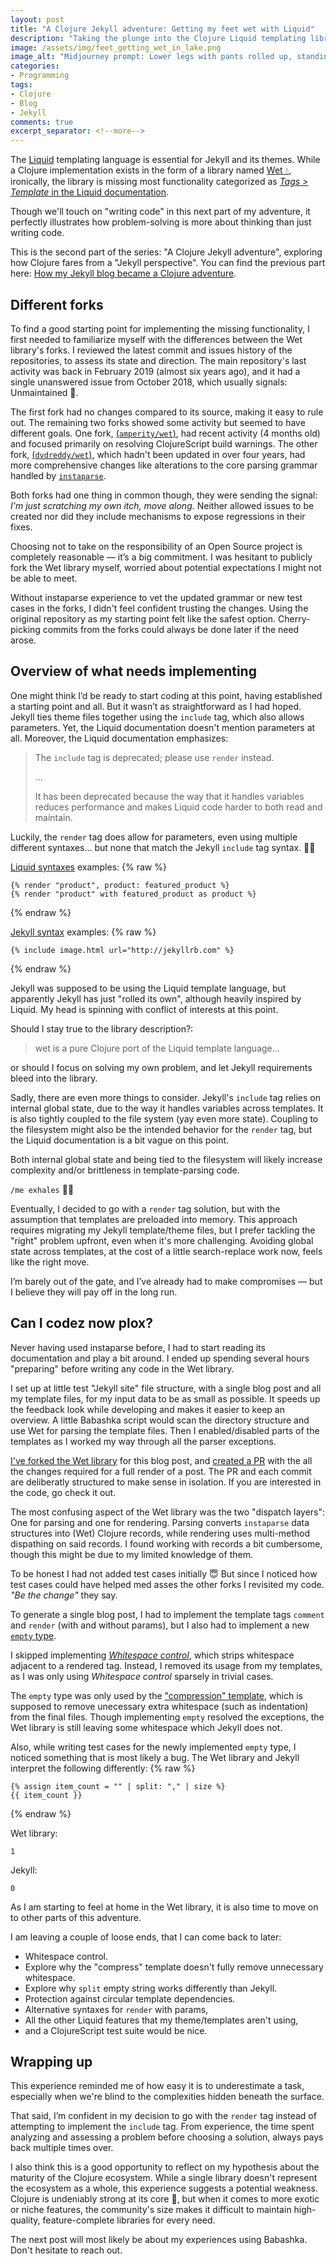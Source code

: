 ```yaml
---
layout: post
title: "A Clojure Jekyll adventure: Getting my feet wet with Liquid"
description: "Taking the plunge into the Clojure Liquid templating library for my Jekyll clone was anything but straightforward."
image: /assets/img/feet_getting_wet_in_lake.png
image_alt: "Midjourney prompt: Lower legs with pants rolled up, standing in shallow water of a big lake in a fantasy national park. Close up on legs frog view --no people, animals. Using image from last blog post as style reference."
categories:
- Programming
tags:
- Clojure
- Blog
- Jekyll
comments: true
excerpt_separator: <!--more-->
---
```


The [Liquid][1] templating language is essential for Jekyll and its themes.
While a Clojure implementation exists in the form of a library named [Wet 💧][2],
ironically, the library is missing most functionality categorized as
[*Tags > Template* in the Liquid documentation][3].

Though we'll touch on "writing code" in this next part of my adventure,
it perfectly illustrates how problem-solving is more about thinking than just writing code.

This is the second part of the series: "A Clojure Jekyll adventure",
exploring how Clojure fares from a "Jekyll perspective".
You can find the previous part here: [How my Jekyll blog became a Clojure adventure][0].
<!--more-->


## Different forks

To find a good starting point for implementing the missing functionality,
I first needed to familiarize myself with the differences between the Wet library's forks.
I reviewed the latest commit and issues history of the repositories,
to assess its state and direction.
The main repository's last activity was back in February 2019 (almost six years ago),
and it had a single unanswered issue from October 2018,
which usually signals: Unmaintained 👻.

The first fork had no changes compared to its source,
making it easy to rule out.
The remaining two forks showed some activity
but seemed to have different goals.
One fork, [(`amperity/wet`)][4], had recent activity (4 months old)
and focused primarily on resolving ClojureScript build warnings.
The other fork, [(`dvdreddy/wet`)][5], which hadn't been updated in over four years,
had more comprehensive changes
like alterations to the core parsing grammar handled by [`instaparse`][13].

Both forks had one thing in common though, they were sending the signal:
*I'm just scratching my own itch, move along.*
Neither allowed issues to be created
nor did they include mechanisms to expose regressions in their fixes.

Choosing not to take on the responsibility of an Open Source project
is completely reasonable — it’s a big commitment.
I was hesitant to publicly fork the Wet library myself,
worried about potential expectations I might not be able to meet.

Without instaparse experience to vet the updated grammar
or new test cases in the forks,
I didn't feel confident trusting the changes.
Using the original repository as my starting point
felt like the safest option.
Cherry-picking commits from the forks could always be done later
if the need arose.


## Overview of what needs implementing

One might think I’d be ready to start coding at this point,
having established a starting point and all.
But it wasn’t as straightforward as I had hoped.
Jekyll ties theme files together using the `include` tag,
which also allows parameters.
Yet, the Liquid documentation doesn't mention parameters at all.
Moreover, the Liquid documentation emphasizes:

> The `include` tag is deprecated; please use `render` instead.
>
> ...
>
> It has been deprecated because
> the way that it handles variables reduces performance
> and makes Liquid code harder to both read and maintain.

Luckily, the `render` tag does allow for parameters,
even using multiple different syntaxes...
but none that match the Jekyll `include` tag syntax. 😵‍💫

[Liquid syntaxes][6] examples:
{% raw %}
```
{% render "product", product: featured_product %}
{% render "product" with featured_product as product %}
```
{% endraw %}

[Jekyll syntax][7] examples:
{% raw %}
```
{% include image.html url="http://jekyllrb.com" %}
```
{% endraw %}

Jekyll was supposed to be using the Liquid template language,
but apparently Jekyll has just "rolled its own",
although heavily inspired by Liquid.
My head is spinning with conflict of interests at this point.

Should I stay true to the library description?:

> wet is a pure Clojure port of the Liquid template language...

or should I focus on solving my own problem,
and let Jekyll requirements bleed into the library.

Sadly, there are even more things to consider.
Jekyll's `include` tag relies on internal global state,
due to the way it handles variables across templates.
It is also tightly coupled to the file system (yay even more state).
Coupling to the filesystem
might also be the intended behavior for the `render` tag,
but the Liquid documentation is a bit vague on this point.

Both internal global state and being tied to the filesystem
will likely increase complexity and/or brittleness
in template-parsing code.

`/me exhales` 😮‍💨

Eventually, I decided to go with a `render` tag solution,
but with the assumption that templates are preloaded into memory.
This approach requires migrating my Jekyll template/theme files,
but I prefer tackling the "right" problem upfront,
even when it's more challenging.
Avoiding global state across templates,
at the cost of a little search-replace work now,
feels like the right move.

I’m barely out of the gate,
and I’ve already had to make compromises
— but I believe they will pay off in the long run.


## Can I codez now plox?

Never having used instaparse before,
I had to start reading its documentation and play a bit around.
I ended up spending several hours "preparing" before writing any code in the Wet library.

I set up at little test "Jekyll site" file structure,
with a single blog post and all my template files,
for my input data to be as small as possible.
It speeds up the feedback look while developing
and makes it easier to keep an overview.
A little Babashka script would scan the directory structure
and use Wet for parsing the template files.
Then I enabled/disabled parts of the templates
as I worked my way through all the parser exceptions.

[I've forked the Wet library][8] for this blog post,
and [created a PR][9] with the all the changes required for a full render of a post.
The PR and each commit are deliberatly structured to make sense in isolation.
If you are interested in the code, go check it out.

The most confusing aspect of the Wet library was the two "dispatch layers":
One for parsing and one for rendering.
Parsing converts `instaparse` data structures into (Wet) Clojure records,
while rendering uses multi-method dispathing on said records.
I found working with records a bit cumbersome,
though this might be due to my limited knowledge of them.

To be honest I had not added test cases initially 😇
But since I noticed how test cases could have helped med asses the other forks
I revisited my code. *"Be the change"* they say.

To generate a single blog post, I had to implement the template tags
`comment` and `render` (with and without params),
but I also had to implement a new [`empty` type][12].

I skipped implementing *[Whitespace control][10]*,
which strips whitespace adjacent to a rendered tag.
Instead, I removed its usage from my templates,
as I was only using *Whitespace control* sparsely in trivial cases.

The `empty` type was only used by the ["compression" template][11],
which is supposed to remove unecessary extra whitespace (such as indentation) from the final files.
Though implementing `empty` resolved the exceptions,
the Wet library is still leaving some whitespace which Jekyll does not.

Also, while writing test cases for the newly implemented `empty` type,
I noticed something that is most likely a bug.
The Wet library and Jekyll interpret the following differently:
{% raw %}
```
{% assign item_count = "" | split: "," | size %}
{{ item_count }}
```
{% endraw %}

Wet library:
```
1
```

Jekyll:
```
0
```

As I am starting to feel at home in the Wet library,
it is also time to move on to other parts of this adventure.

I am leaving a couple of loose ends, that I can come back to later:
- Whitespace control.
- Explore why the "compress" template doesn't fully remove unnecessary whitespace.
- Explore why `split` empty string works differently than Jekyll.
- Protection against circular template dependencies.
- Alternative syntaxes for `render` with params,
- All the other Liquid features that my theme/templates aren't using,
- and a ClojureScript test suite would be nice.


## Wrapping up

This experience reminded me of how easy it is to underestimate a task,
especially when we're blind to the complexities hidden beneath the surface.

That said, I’m confident in my decision to go with the `render` tag
instead of attempting to implement the `include` tag.
From experience,
the time spent analyzing and assessing a problem before choosing a solution,
always pays back multiple times over.

I also think this is a good opportunity
to reflect on my hypothesis about the maturity of the Clojure ecosystem.
While a single library doesn't represent the ecosystem as a whole,
this experience suggests a potential weakness.
Clojure is undeniably strong at its core 💪,
but when it comes to more exotic or niche features,
the community's size makes it difficult to maintain high-quality,
feature-complete libraries for every need.

The next post will most likely be about my experiences using Babashka.
Don't hesitate to reach out.


[0]: 2025-01-03-how-my-jekyll-blog-became-a-clojure-adventure.md
[1]: https://shopify.github.io/liquid/
[2]: https://github.com/flocktory/wet
[3]: https://shopify.github.io/liquid/tags/template/
[4]: https://github.com/amperity/wet
[5]: https://github.com/dvdreddy/wet
[6]: https://shopify.github.io/liquid/tags/template/#render
[7]: https://jekyllrb.com/docs/includes/#passing-parameter-variables-to-includes
[8]: https://github.com/jacobemcken/wet
[9]: https://github.com/jacobemcken/wet/pull/1
[10]: https://shopify.github.io/liquid/basics/whitespace/
[11]: https://github.com/penibelst/jekyll-compress-html
[12]: https://shopify.github.io/liquid/basics/types/#emptydrop
[13]: https://github.com/Engelberg/instaparse
